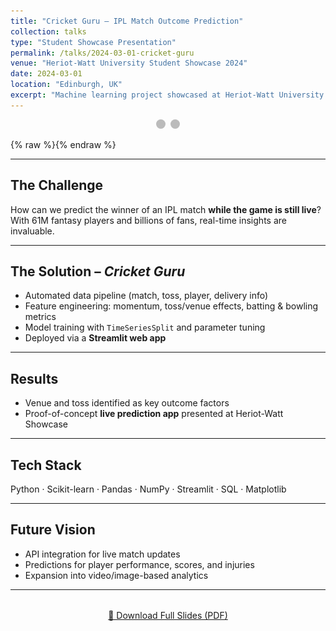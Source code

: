 ```yaml
---
title: "Cricket Guru – IPL Match Outcome Prediction"
collection: talks
type: "Student Showcase Presentation"
permalink: /talks/2024-03-01-cricket-guru
venue: "Heriot-Watt University Student Showcase 2024"
date: 2024-03-01
location: "Edinburgh, UK"
excerpt: "Machine learning project showcased at Heriot-Watt University to predict IPL match outcomes in real-time using ball-by-ball data, feature engineering, and a Streamlit app."
---
```


<!-- 📸 Slideshow -->
<div class="slideshow-container">

  <div class="mySlides fade">
    <img src="/images/talks-slide1.jpg" alt="Cricket Guru Presentation 1">
  </div>

  <div class="mySlides fade">
    <img src="/images/talks-slide2.jpg" alt="Cricket Guru Presentation 2">
  </div>

  <!-- Dots -->
  <div style="text-align:center; margin-top:10px;">
    <span class="dot"></span> 
    <span class="dot"></span> 
  </div>
</div>

<style>
.slideshow-container {
  max-width: 1000px;
  position: relative;
  margin: auto;
}
.mySlides {display: none;}
.mySlides img {
  width: 100%;
  max-height: 500px;
  object-fit: cover;
}
.dot {
  cursor: pointer;
  height: 15px;
  width: 15px;
  margin: 0 2px;
  background-color: #bbb;
  border-radius: 50%;
  display: inline-block;
  transition: background-color 0.6s ease;
}
.active {background-color: #717171;}
.fade {animation-name: fade; animation-duration: 1.5s;}
@keyframes fade {from {opacity: .4} to {opacity: 1}}
</style>

{% raw %}<script>
let slideIndex = 0;
function showSlides() {
  let i;
  let slides = document.getElementsByClassName("mySlides");
  let dots = document.getElementsByClassName("dot");
  for (i = 0; i < slides.length; i++) {
    slides[i].style.display = "none";  
  }
  slideIndex++;
  if (slideIndex > slides.length) {slideIndex = 1}    
  for (i = 0; i < dots.length; i++) {
    dots[i].className = dots[i].className.replace(" active", "");
  }
  slides[slideIndex-1].style.display = "block";  
  dots[slideIndex-1].className += " active";
  setTimeout(showSlides, 4000); // Change every 4s
}
document.addEventListener("DOMContentLoaded", showSlides);
</script>{% endraw %}

---

## The Challenge  
How can we predict the winner of an IPL match **while the game is still live**?  
With 61M fantasy players and billions of fans, real-time insights are invaluable.  

---

## The Solution – *Cricket Guru*  
- Automated data pipeline (match, toss, player, delivery info)  
- Feature engineering: momentum, toss/venue effects, batting & bowling metrics  
- Model training with `TimeSeriesSplit` and parameter tuning  
- Deployed via a **Streamlit web app**  

---

## Results  
- Venue and toss identified as key outcome factors  
- Proof-of-concept **live prediction app** presented at Heriot-Watt Showcase  

---

## Tech Stack  
Python · Scikit-learn · Pandas · NumPy · Streamlit · SQL · Matplotlib  

---

## Future Vision  
- API integration for live match updates  
- Predictions for player performance, scores, and injuries  
- Expansion into video/image-based analytics  

---

<div style="text-align: center; margin-top: 2rem;">
  <a href="/files/CricketGuru.pdf" class="btn btn--large btn--primary" target="_blank">
    📑 Download Full Slides (PDF)
  </a>
</div>
